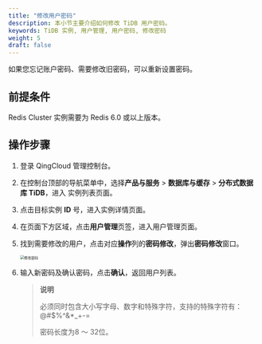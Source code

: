 ```yaml
---
title: "修改用户密码"
description: 本小节主要介绍如何修改 TiDB 用户密码。 
keywords: TiDB 实例, 用户管理, 用户密码, 修改密码
weight: 5
draft: false
---
```


如果您忘记账户密码、需要修改旧密码，可以重新设置密码。

## 前提条件

Redis Cluster 实例需要为 Redis 6.0 或以上版本。

## 操作步骤

1. 登录 QingCloud 管理控制台。

2. 在控制台顶部的导航菜单中，选择**产品与服务** > **数据库与缓存** > **分布式数据库 TiDB**，进入 实例列表页面。

3. 点击目标实例 **ID** 号，进入实例详情页面。

4. 在页面下方区域，点击**用户管理**页签，进入用户管理页面。

5. 找到需要修改的用户，点击对应**操作**列的**密码修改**，弹出**密码修改**窗口。

   <img src="../../../_images/mdy_usr_passwd.png" alt="修改密码" style="zoom:50%;" />

6. 输入新密码及确认密码，点击**确认**，返回用户列表。

   > **说明**
   >
   > 必须同时包含大小写字母、数字和特殊字符，支持的特殊字符有：@#$%^&*_+-=
   >
   > 密码长度为8 ～ 32位。

   





